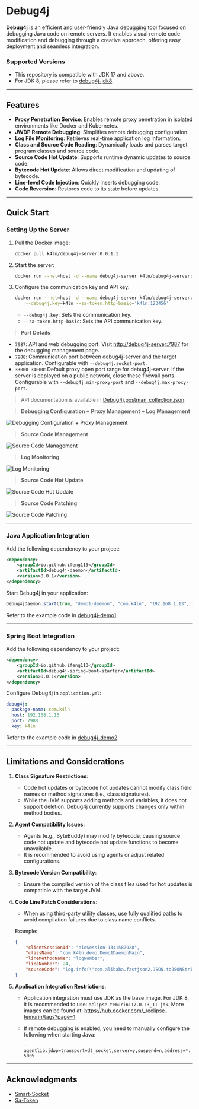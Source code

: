 # Debug4j

**Debug4j** is an efficient and user-friendly Java debugging tool focused on debugging Java code on remote servers. It enables visual remote code modification and debugging through a creative approach, offering easy deployment and seamless integration.

### Supported Versions
- This repository is compatible with JDK 17 and above.
- For JDK 8, please refer to [debug4j-jdk8](https://github.com/ifeng113/debug4j-jdk8).

---

## Features

- **Proxy Penetration Service**: Enables remote proxy penetration in isolated environments like Docker and Kubernetes.
- **JWDP Remote Debugging**: Simplifies remote debugging configuration.
- **Log File Monitoring**: Retrieves real-time application log information.
- **Class and Source Code Reading**: Dynamically loads and parses target program classes and source code.
- **Source Code Hot Update**: Supports runtime dynamic updates to source code.
- **Bytecode Hot Update**: Allows direct modification and updating of bytecode.
- **Line-level Code Injection**: Quickly inserts debugging code.
- **Code Reversion**: Restores code to its state before updates.

---

## Quick Start

### Setting Up the Server

1. Pull the Docker image:
   ```bash
   docker pull k4ln/debug4j-server:0.0.1.1
   ```

2. Start the server:
   ```bash
   docker run --net=host -d --name debug4j-server k4ln/debug4j-server:0.0.1.1
   ```

3. Configure the communication key and API key:
   ```bash
   docker run --net=host -d --name debug4j-server k4ln/debug4j-server:0.0.1.1 \
       --debug4j.key=k4ln --sa-token.http-basic='k4ln:123456'
   ```

   - `--debug4j.key`: Sets the communication key.
   - `--sa-token.http-basic`: Sets the API communication key.

> **Port Details**

- `7987`: API and web debugging port. Visit [http://debug4j-server:7987](http://debug4j-server:7987) for the debugging management page.
- `7988`: Communication port between debug4j-server and the target application. Configurable with `--debug4j.socket-port`.
- `33000-34000`: Default proxy open port range for debug4j-server. If the server is deployed on a public network, close these firewall ports. Configurable with `--debug4j.min-proxy-port` and `--debug4j.max-proxy-port`.

> API documentation is available in [Debug4j.postman_collection.json](https://github.com/ifeng113/debug4j/blob/master/src/main/resources/Debug4j.postman_collection.json).

> **Debugging Configuration + Proxy Management + Log Management**

![Debugging Configuration + Proxy Management](src/main/resources/md/static/d1.png)

> **Source Code Management**

![Source Code Management](src/main/resources/md/static/d2.png)

> **Log Monitoring**

![Log Monitoring](src/main/resources/md/static/d3.png)

> **Source Code Hot Update**

![Source Code Hot Update](src/main/resources/md/static/d4.png)

> **Source Code Patching**

![Source Code Patching](src/main/resources/md/static/d5.png)

---

### Java Application Integration

Add the following dependency to your project:
```xml
<dependency>
    <groupId>io.github.ifeng113</groupId>
    <artifactId>debug4j-daemon</artifactId>
    <version>0.0.1</version>
</dependency>
```

Start Debug4j in your application:
```java
Debug4jDaemon.start(true, "demo1-daemon", "com.k4ln", "192.168.1.13", 7988, "k4ln");
```
Refer to the example code in [debug4j-demo1](https://github.com/ifeng113/debug4j/tree/master/debug4j-demo1).

---

### Spring Boot Integration

Add the following dependency to your project:
```xml
<dependency>
    <groupId>io.github.ifeng113</groupId>
    <artifactId>debug4j-spring-boot-starter</artifactId>
    <version>0.0.1</version>
</dependency>
```

Configure Debug4j in `application.yml`:
```yaml
debug4j:
  package-name: com.k4ln
  host: 192.168.1.13
  port: 7988
  key: k4ln
```
Refer to the example code in [debug4j-demo2](https://github.com/ifeng113/debug4j/tree/master/debug4j-demo2).

---

## Limitations and Considerations

1. **Class Signature Restrictions**:
   - Code hot updates or bytecode hot updates cannot modify class field names or method signatures (i.e., class signatures).
   - While the JVM supports adding methods and variables, it does not support deletion. Debug4j currently supports changes only within method bodies.

2. **Agent Compatibility Issues**:
   - Agents (e.g., ByteBuddy) may modify bytecode, causing source code hot update and bytecode hot update functions to become unavailable.
   - It is recommended to avoid using agents or adjust related configurations.

3. **Bytecode Version Compatibility**:
   - Ensure the compiled version of the class files used for hot updates is compatible with the target JVM.

4. **Code Line Patch Considerations**:
   - When using third-party utility classes, use fully qualified paths to avoid compilation failures due to class name conflicts.

   Example:
   ```json
   {
       "clientSessionId": "aioSession-1341587928",
       "className": "com.k4ln.demo.Demo1DaemonMain",
       "lineMethodName": "logNumber",
       "lineNumber": 24,
       "sourceCode": "log.info(\"com.alibaba.fastjson2.JSON.toJSONString(patch13)\");"
   }
   ```

5. **Application Integration Restrictions**:
   - Application integration must use JDK as the base image. For JDK 8, it is recommended to use: ```eclipse-temurin:17.0.13_11-jdk```. More images can be found at: https://hub.docker.com/_/eclipse-temurin/tags?page=1
   - If remote debugging is enabled, you need to manually configure the following when starting Java: 
   
     ```-agentlib:jdwp=transport=dt_socket,server=y,suspend=n,address=*:5005```

---

## Acknowledgments

- [Smart-Socket](https://github.com/smartboot/smart-socket)
- [Sa-Token](https://github.com/dromara/sa-token)
